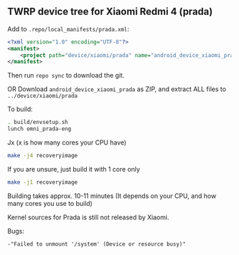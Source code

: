 ## TWRP device tree for Xiaomi Redmi 4 (prada)

Add to `.repo/local_manifests/prada.xml`:

```xml
<?xml version="1.0" encoding="UTF-8"?>
<manifest>
	<project path="device/xiaomi/prada" name="android_device_xiaomi_prada" remote="Kizoky" revision="android-6.0" />
</manifest>
```
Then run `repo sync` to download the git.

OR
Download `android_device_xiaomi_prada` as ZIP, and extract ALL files to `../device/xiaomi/prada`

To build:

```sh
. build/envsetup.sh
lunch omni_prada-eng
```
Jx (x is how many cores your CPU have)
```sh
make -j4 recoveryimage
```
If you are unsure, just build it with 1 core only
```sh
make -j1 recoveryimage
```
Building takes approx. 10-11 minutes (It depends on your CPU, and how many cores you use to build)

Kernel sources for Prada is still not released by Xiaomi.

Bugs:
```xml
-"Failed to unmount '/system' (Device or resource busy)"
```

